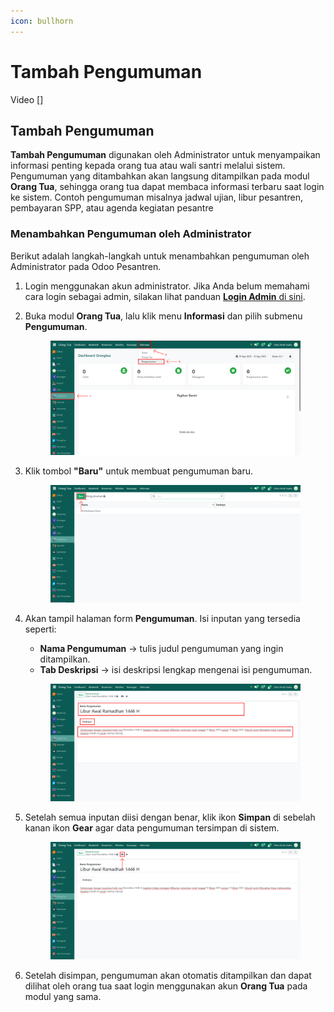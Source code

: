 ```yaml
---
icon: bullhorn
---
```


# Tambah Pengumuman

Video \[]

## Tambah Pengumuman

**Tambah Pengumuman** digunakan oleh Administrator untuk menyampaikan informasi penting kepada orang tua atau wali santri melalui sistem. Pengumuman yang ditambahkan akan langsung ditampilkan pada modul **Orang Tua**, sehingga orang tua dapat membaca informasi terbaru saat login ke sistem. Contoh pengumuman misalnya jadwal ujian, libur pesantren, pembayaran SPP, atau agenda kegiatan pesantre

### Menambahkan Pengumuman oleh Administrator

Berikut adalah langkah-langkah untuk menambahkan pengumuman oleh Administrator pada Odoo Pesantren.

1. Login menggunakan akun administrator. Jika Anda belum memahami cara login sebagai admin, silakan lihat panduan [**Login Admin** di sini](../../panduan-login/login-admin.md).
2.  Buka modul **Orang Tua**, lalu klik menu **Informasi** dan pilih submenu **Pengumuman**.

    <figure><img src="../../.gitbook/assets/images-556.png" alt=""><figcaption></figcaption></figure>


3.  Klik tombol **"Baru"** untuk membuat pengumuman baru.

    <figure><img src="../../.gitbook/assets/images-557.png" alt=""><figcaption></figcaption></figure>


4.  Akan tampil halaman form **Pengumuman**. Isi inputan yang tersedia seperti:

    * **Nama Pengumuman** → tulis judul pengumuman yang ingin ditampilkan.
    * **Tab Deskripsi** → isi deskripsi lengkap mengenai isi pengumuman.

    <figure><img src="../../.gitbook/assets/images-558.png" alt=""><figcaption></figcaption></figure>


5.  Setelah semua inputan diisi dengan benar, klik ikon **Simpan** di sebelah kanan ikon **Gear** agar data pengumuman tersimpan di sistem.

    <figure><img src="../../.gitbook/assets/images-559 (1).png" alt=""><figcaption></figcaption></figure>


6. Setelah disimpan, pengumuman akan otomatis ditampilkan dan dapat dilihat oleh orang tua saat login menggunakan akun **Orang Tua** pada modul yang sama.
